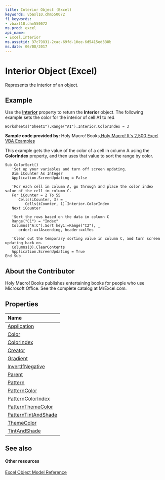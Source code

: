 ```yaml
---
title: Interior Object (Excel)
keywords: vbaxl10.chm550072
f1_keywords:
- vbaxl10.chm550072
ms.prod: excel
api_name:
- Excel.Interior
ms.assetid: 37c79831-2cac-69fd-10ee-6d5415ed338b
ms.date: 06/08/2017
---
```



# Interior Object (Excel)

Represents the interior of an object.


## Example

Use the  **[Interior](Excel.Range.Interior.md)** property to return the **Interior** object. The following example sets the color for the interior of cell A1 to red.


```
Worksheets("Sheet1").Range("A1").Interior.ColorIndex = 3
```

 **Sample code provided by:** Holy Macro! Books,[Holy Macro! It's 2,500 Excel VBA Examples](http://www.mrexcel.com/store/index.php?l=product_detail&amp;p=1)

This example gets the value of the color of a cell in column A using the  **ColorIndex** property, and then uses that value to sort the range by color.




```
Sub ColorSort()
   'Set up your variables and turn off screen updating.
   Dim iCounter As Integer
   Application.ScreenUpdating = False
   
   'For each cell in column A, go through and place the color index value of the cell in column C.
   For iCounter = 2 To 55
      Cells(iCounter, 3) = _
         Cells(iCounter, 1).Interior.ColorIndex
   Next iCounter
   
   'Sort the rows based on the data in column C
   Range("C1") = "Index"
   Columns("A:C").Sort key1:=Range("C2"), _
      order1:=xlAscending, header:=xlYes
   
   'Clear out the temporary sorting value in column C, and turn screen updating back on.
   Columns(3).ClearContents
   Application.ScreenUpdating = True
End Sub
```


## About the Contributor
<a name="AboutContributor"> </a>

Holy Macro! Books publishes entertaining books for people who use Microsoft Office. See the complete catalog at MrExcel.com. 


## Properties
<a name="AboutContributor"> </a>



|**Name**|
|:-----|
|[Application](Excel.Interior.Application.md)|
|[Color](Excel.Interior.Color.md)|
|[ColorIndex](Excel.Interior.ColorIndex.md)|
|[Creator](Excel.Interior.Creator.md)|
|[Gradient](Excel.Interior.Gradient.md)|
|[InvertIfNegative](Excel.Interior.InvertIfNegative.md)|
|[Parent](Excel.Interior.Parent.md)|
|[Pattern](Excel.Interior.Pattern.md)|
|[PatternColor](Excel.Interior.PatternColor.md)|
|[PatternColorIndex](Excel.Interior.PatternColorIndex.md)|
|[PatternThemeColor](Excel.Interior.PatternThemeColor.md)|
|[PatternTintAndShade](Excel.Interior.PatternTintAndShade.md)|
|[ThemeColor](Excel.Interior.ThemeColor.md)|
|[TintAndShade](Excel.Interior.TintAndShade.md)|

## See also
<a name="AboutContributor"> </a>


#### Other resources


[Excel Object Model Reference](http://msdn.microsoft.com/library/11ea8598-8a20-92d5-f98b-0da04263bf2c%28Office.15%29.aspx)
